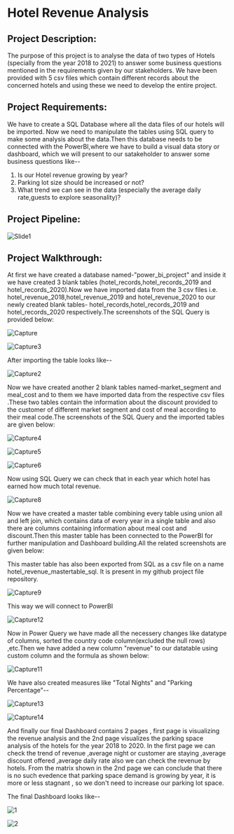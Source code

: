 
# Hotel Revenue Analysis



## Project Description:
The purpose of this project is to analyse the data of two types of Hotels (specially from the year 2018 to 2021) to answer some business questions mentioned in the requirements given by our stakeholders.
We have been provided with 5 csv files which contain different records about the concerned hotels and using these we need to develop the entire project.



## Project Requirements:
We have to create a SQL Database where all the data files of our hotels will be imported. Now we need to manipulate the tables using SQL query to make some analysis about the data.Then this database needs to be connected with the PowerBI,where we have to build a visual data story or dashboard, which we will present to our satakeholder to answer some business questions like--
  1. Is our Hotel revenue growing by year? 
  2. Parking lot size should be increased or not?
  3. What trend we can see in the data (especially the average daily rate,guests to explore seasonality)?


 
## Project Pipeline:

![Slide1](https://user-images.githubusercontent.com/80168511/142891804-2bb51122-8e59-495c-864a-3124b287c4df.JPG)


## Project Walkthrough:
At first we have created a database named-"power_bi_project" and inside it we have created 3 blank tables (hotel_records,hotel_records_2019 and hotel_records_2020).Now we have imported data from the 3 csv files i.e. hotel_revenue_2018,hotel_revenue_2019 and hotel_revenue_2020 to our newly created blank tables- hotel_records,hotel_records_2019 and hotel_records_2020 respectively.The screenshots of the SQL Query is provided below:

![Capture](https://user-images.githubusercontent.com/80168511/142901644-b01c394a-9c22-4562-ba6f-ff8e2d71eb07.PNG)

![Capture3](https://user-images.githubusercontent.com/80168511/142902129-25c76f10-e78b-4232-a64d-909af86010b4.PNG)

After importing the table looks like--

![Capture2](https://user-images.githubusercontent.com/80168511/142902269-cc4a2b9b-f231-4a64-960e-d05217889374.PNG)

Now we have created another 2 blank tables named-market_segment and meal_cost and to them we have imported data from the respective csv files .These two tables contain the information about the discount provided to the customer of different market segment and cost of meal according to their meal code.The screenshots of the SQL Query and the imported tables are given below:

![Capture4](https://user-images.githubusercontent.com/80168511/142902419-af1abf2d-a4b2-4e3b-ab2a-1785c0f51aaa.PNG)

![Capture5](https://user-images.githubusercontent.com/80168511/142902441-4415e68a-e6f6-4549-9896-5b6472add7fe.PNG)

![Capture6](https://user-images.githubusercontent.com/80168511/142902449-bd368f6e-8e21-4371-8d72-e07120609977.PNG)

Now using SQL Query we can check that in each year which hotel has earned how much total revenue.

![Capture8](https://user-images.githubusercontent.com/80168511/142902775-e0e4f929-52ed-4973-a064-13afaabcc165.PNG)

Now we have created a master table combining every table using union all and left join, which contains data of every year in a single table and also there are columns containing information about meal cost and discount.Then this master table has been connected to the PowerBI for further manipulation and Dashboard building.All the related screenshots are given below:

This master table has also been exported from SQL as a csv file on a name hotel_revenue_mastertable_sql. It is present in my github project file repository.

![Capture9](https://user-images.githubusercontent.com/80168511/142902873-82c3266b-2699-4a09-b841-362af3407ca3.PNG)

This way we will connect to PowerBI

![Capture12](https://user-images.githubusercontent.com/80168511/142903048-c7b1db09-0766-4b4e-8c24-841368c2954c.PNG)

Now in Power Query we have made all the necessery changes like datatype of columns, sorted the country code column(excluded the null rows) ,etc.Then we have added a new column "revenue" to our datatable using custom column and the formula as shown below:

![Capture11](https://user-images.githubusercontent.com/80168511/142903206-954efe09-cd97-47d1-b543-3bf34bfdc864.PNG)

We have also created measures like "Total Nights" and "Parking Percentage"--

![Capture13](https://user-images.githubusercontent.com/80168511/142903414-871c64d3-538a-448e-86c0-e021b024c28b.PNG)

![Capture14](https://user-images.githubusercontent.com/80168511/142903429-abf612b9-f458-444d-bf24-5f6752b3cd6d.PNG)

And finally our final Dashboard contains 2 pages , first page is visualizing the revenue analysis and the 2nd page visualizes the parking space analysis of the hotels for the year 2018 to 2020. In the first page we can check the trend of revenue ,average night or customer are staying ,average discount offered ,average daily rate also we can check the revenue by hotels. From the matrix shown in the 2nd page we can conclude that there is no such evedence that parking space demand is growing by year, it is more or less stagnant , so we don't need to increase our parking lot space.

The final Dashboard looks like--

![1](https://user-images.githubusercontent.com/80168511/142903584-057b9b3c-8958-4f38-98c3-a934a04bde30.PNG)

![2](https://user-images.githubusercontent.com/80168511/142903607-66c03fb5-0133-490b-b1f4-bf5e84b4e4b2.PNG)

